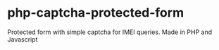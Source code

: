 # php-captcha-protected-form
Protected form with simple captcha for IMEI queries. Made in PHP and Javascript
